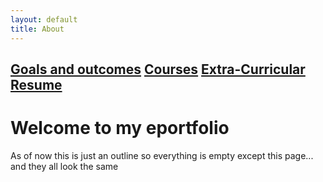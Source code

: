```yaml
---
layout: default
title: About
---
```


[Goals and outcomes](/eport/goals) [Courses](/eport/courses) [Extra-Curricular](/eport/extra) [Resume](/eport/resume)
---------------------------------------------------------------------------------------------

Welcome to my eportfolio
=======================

As of now this is just an outline so everything is empty except this page... and they all look the same
